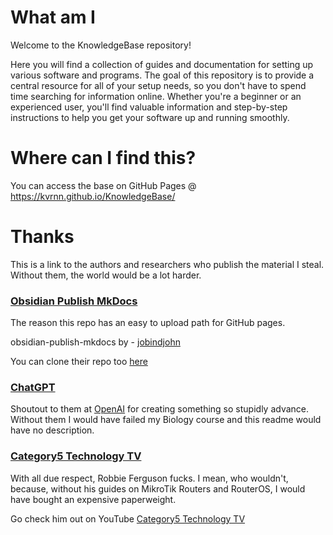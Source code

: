 # What am I
Welcome to the KnowledgeBase repository!

Here you will find a collection of guides and documentation for setting up various software and programs. 
The goal of this repository is to provide a central resource for all of your setup needs, so you don't have to spend time searching for information online. Whether you're a beginner or an experienced user, you'll find valuable information and step-by-step instructions to help you get your software up and running smoothly.

# Where can I find this?
You can access the base on GitHub Pages @ https://kvrnn.github.io/KnowledgeBase/

# Thanks
This is a link to the authors and researchers who publish the material I steal. Without them, the world would be a lot harder.

### [Obsidian Publish MkDocs](https://github.com/jobindjohn/obsidian-publish-mkdocs)
The reason this repo has an easy to upload path for GitHub pages.

obsidian-publish-mkdocs by - [jobindjohn](https://github.com/jobindjohn)

You can clone their repo too [here](https://github.com/jobindjohn/obsidian-publish-mkdocs)

### [ChatGPT](https://chat.openai.com/)

Shoutout to them at [OpenAI](https://openai.com/) for creating something so stupidly advance. Without them I would have failed my Biology course and this readme would have no description.

### [Category5 Technology TV](https://category5.tv/)
With all due respect, Robbie Ferguson fucks. I mean, who wouldn't, because, without his guides on MikroTik Routers and RouterOS, I would have bought an expensive paperweight.

Go check him out on YouTube [Category5 Technology TV](https://www.youtube.com/@LinuxTechShow)

